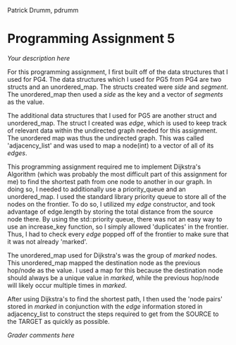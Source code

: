 Patrick Drumm, pdrumm

Programming Assignment 5
========================

_Your description here_

For this programming assignment, I first built off of the data structures that I used for PG4. The data structures which I used for PG5 from PG4 are two structs and an unordered_map. The structs created were *side* and *segment*. The unordered_map then used a *side* as the key and a vector of *segments* as the value.

The additional data structures that I used for PG5 are another struct and unordered_map. The struct I created was *edge*, which is used to keep track of relevant data within the undirected graph needed for this assignment. The unordered map was thus the undirected graph. This was called 'adjacency_list' and was used to map a node(int) to a vector of all of its *edges*.

This programming assignment required me to implement Dijkstra's Algorithm (which was probably the most difficult part of this assignment for me) to find the shortest path from one node to another in our graph. In doing so, I needed to additionally use a priority_queue and an unordered_map. I used the standard library priority queue to store all of the nodes on the frontier. To do so, I utilized my *edge* constructor, and took advantage of edge.length by storing the total distance from the source node there. By using the std::priority queue, there was not an easy way to use an increase_key function, so I simply allowed 'duplicates' in the frontier. Thus, I had to check every *edge* popped off of the frontier to make sure that it was not already 'marked'.

The unordered_map used for Dijkstra's was the group of *marked* nodes. This unordered_map mapped the destination node as the previous hop/node as the value. I used a map for this because the destination node should always be a unique value in *marked*, while the previous hop/node will likely occur multiple times in *marked*. 

After using Dijkstra's to find the shortest path, I then used the 'node pairs' stored in *marked* in conjunction with the *edge* information stored in adjacency_list to construct the steps required to get from the SOURCE to the TARGET as quickly as possible.

_Grader comments here_
